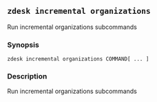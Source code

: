 ## `zdesk incremental organizations`

Run incremental organizations subcommands

### Synopsis

    zdesk incremental organizations COMMAND[ ... ]

### Description

Run incremental organizations subcommands

